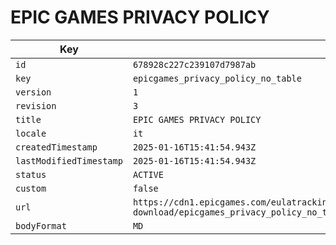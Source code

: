 # EPIC GAMES PRIVACY POLICY

| Key | Value |
| --- | ----- |
| `id` | `678928c227c239107d7987ab` |
| `key` | `epicgames_privacy_policy_no_table` |
| `version` | `1` |
| `revision` | `3` |
| `title` | `EPIC GAMES PRIVACY POLICY` |
| `locale` | `it` |
| `createdTimestamp` | `2025-01-16T15:41:54.943Z` |
| `lastModifiedTimestamp` | `2025-01-16T15:41:54.943Z` |
| `status` | `ACTIVE` |
| `custom` | `false` |
| `url` | `https://cdn1.epicgames.com/eulatracking-download/epicgames_privacy_policy_no_table/it/v1/r3/da341dc0e994029daea5c540abb8d4d7.pdf` |
| `bodyFormat` | `MD` |
